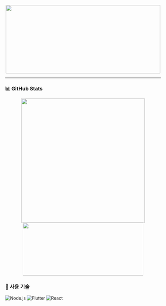 <div align="center">
  <img src="https://github.com/user-attachments/assets/6f349e63-657c-4d0b-b487-03f32ae48d85" width="500" 
    height="220" />
</div>

---

### 📊 GitHub Stats 

<p align="center">
  <img src="https://github-readme-stats.vercel.app/api?username=izuna69&show_icons=true&theme=tokyonight" width="400" />
  <img src="https://github-readme-stats.vercel.app/api/top-langs/?username=izuna69&layout=compact&theme=tokyonight" width="390" height="170" />
</p>

### 🔧 사용 기술

![Node.js](https://img.shields.io/badge/Node.js-339933?style=flat-square&logo=nodedotjs&logoColor=white)
![Flutter](https://img.shields.io/badge/-Flutter-blue?style=flat-square&logo=flutter)
![React](https://img.shields.io/badge/React-20232A?style=flat-square&logo=react&logoColor=61DAFB)
